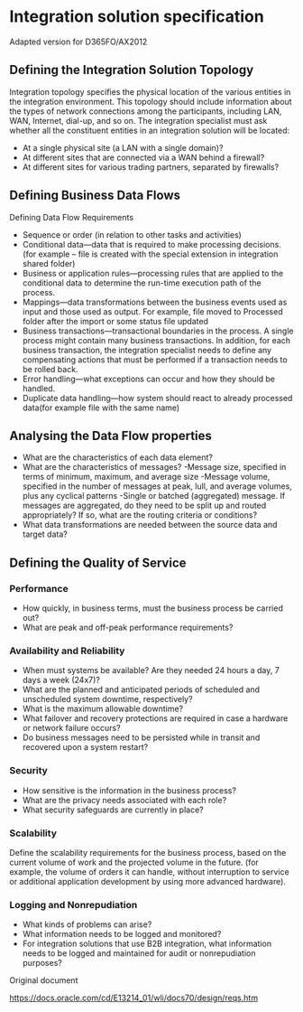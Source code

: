 # Integration solution specification

Adapted version for D365FO/AX2012

## Defining the Integration Solution Topology

Integration topology specifies the physical location of the various entities in the integration environment. This topology should include information about the types of network connections among the participants, including LAN, WAN, Internet, dial-up, and so on.
 The integration specialist must ask whether all the constituent entities in an integration solution will be located:

- At a single physical site (a LAN with a single domain)? 
- At different sites that are connected via a WAN behind a firewall? 
- At different sites for various trading partners, separated by firewalls?

## Defining Business Data Flows

Defining Data Flow Requirements

- Sequence or order (in relation to other tasks and activities)
- Conditional data—data that is required to make processing decisions. (for example – file is created with the special extension in integration shared folder)
- Business or application rules—processing rules that are applied to the conditional data to determine the run-time execution path of the process. 
- Mappings—data transformations between the business events used as input and those used as output. For example, file moved to Processed folder after the import or some status file updated
- Business transactions—transactional boundaries in the process. A single process might contain many business transactions. In addition, for each business transaction, the integration specialist needs to define any compensating actions that must be performed if a transaction needs to be rolled back. 
- Error handling—what exceptions can occur and how they should be handled.
- Duplicate data handling—how system should react to already processed data(for example file with the same name)

## Analysing the Data Flow properties

- What are the characteristics of each data element? 
- What are the characteristics of messages? 
  -Message size, specified in terms of minimum, maximum, and average size 
  -Message volume, specified in the number of messages at peak, lull, and average volumes, plus any cyclical patterns 
  -Single or batched (aggregated) message. If messages are aggregated, do they need to be split up and routed appropriately? If so, what are the routing criteria or conditions? 
- What data transformations are needed between the source data and target data?

## Defining the Quality of Service

### Performance

- How quickly, in business terms, must the business process be carried out? 
- What are peak and off-peak performance requirements? 

### Availability and Reliability

- When must systems be available? Are they needed 24 hours a day, 7 days a week (24x7)? 
- What are the planned and anticipated periods of scheduled and unscheduled system downtime, respectively? 
- What is the maximum allowable downtime? 
- What failover and recovery protections are required in case a hardware or network failure occurs? 
- Do business messages need to be persisted while in transit and recovered upon a system restart? 

### Security

- How sensitive is the information in the business process? 
- What are the privacy needs associated with each role? 
- What security safeguards are currently in place? 

### Scalability

Define the scalability requirements for the business process, based on the current volume of work and the projected volume in the future. (for example, the volume of orders it can handle, without interruption to service or additional application development by using more advanced hardware).

### Logging and Nonrepudiation

- What kinds of problems can arise? 
- What information needs to be logged and monitored? 
- For integration solutions that use B2B integration, what information needs to be logged and maintained for audit or nonrepudiation purposes?



Original document

https://docs.oracle.com/cd/E13214_01/wli/docs70/design/reqs.htm 